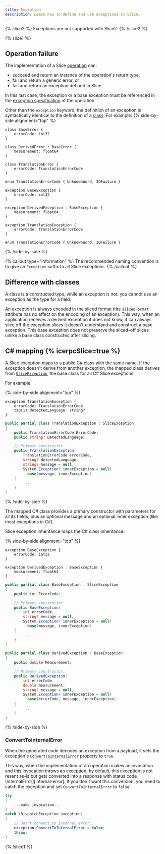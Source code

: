 ```yaml
---
title: Exception
description: Learn how to define and use exceptions in Slice.
---
```


{% slice2 %}
Exceptions are not supported with Slice2.
{% /slice2 %}

{% slice1 %}
## Operation failure

The implementation of a Slice [operation](operation) can:
- succeed and return an instance of the operation's return type,
- fail and return a generic error, or
- fail and return an exception defined in Slice

In this last case, the exception or a base exception must be referenced in the
[exception specification][exception-specification] of the operation.

Other than the `exception` keyword, the definition of an exception is syntactically identical to the definition of
a [class](class-types). For example:
{% side-by-side alignment="top" %}
```slice
class BaseError {
    errorCode: int32
}

class DerivedError : BaseError {
    measurement: float64
}

class TranslationError {
    errorCode: TranslationErrorCode
}

enum TranslationErrorCode { UnknownWord, IOFailure }
```

```slice
exception BaseException {
    errorCode: int32
}

exception DerivedException : BaseException {
    measurement: float64
}

exception TranslationException {
    errorCode: TranslationErrorCode
}

enum TranslationErrorCode { UnknownWord, IOFailure }
```
{% /side-by-side %}

{% callout type="information" %}
The recommended naming convention is to give an `Exception` suffix to all Slice exceptions.
{% /callout %}

## Difference with classes

A class is a constructed type, while an exception is not: you cannot use an exception as the type for a field.

An exception is always encoded in the [sliced format][sliced-format] (the `slicedFormat` attribute has no effect on
the encoding of an exception). This way, when an application receives a derived exception it does not know, it can
always slice off the exception slices it doesn't understand and construct a base exception. This base exception does not
preserve the sliced-off slices unlike a base class constructed after slicing.

## C# mapping {% icerpcSlice=true %}

A Slice exception maps to a public C# class with the same name. If the exception doesn't derive from another exception,
the mapped class derives from [`SliceException`][slice-exception], the base class for all C# Slice exceptions.

For example:

{% side-by-side alignment="top" %}
```slice
exception TranslationException {
    errorCode: TranslationErrorCode
    tag(1) detectedLanguage: string?
}
```

```csharp
public partial class TranslationException : SliceException
{
    public TranslationErrorCode ErrorCode;
    public string? DetectedLanguage;

    // Primary constructor
    public TranslationException(
        TranslationErrorCode errorCode,
        string? detectedLanguage,
        string? message = null,
        System.Exception? innerException = null)
        : base(message, innerException)
    {
        ...
    }
}
```
{% /side-by-side %}

The mapped C# class provides a primary constructor with parameters for all its fields, plus an optional message and an
optional inner exception (like most exceptions in C#).

Slice exception inheritance maps the C# class inheritance:

{% side-by-side alignment="top" %}
```slice
exception BaseException {
    errorCode: int32
}

exception DerivedException : BaseException {
    measurement: float64
}
```

```csharp
public partial class BaseException : SliceException
{
    public int ErrorCode;

    // Primary constructor
    public BaseException(
        int errorCode,
        string? message = null,
        System.Exception? innerException = null)
        : base(message, innerException)
    {
        ...
    }
}

public partial class DerivedException : BaseException
{
    public double Measurement;

    // Primary constructor.
    public DerivedException(
        int errorCode,
        double measurement,
        string? message = null,
        System.Exception? innerException = null)
        : base(errorCode, message, innerException)
    {
        ...
    }
}
```
{% /side-by-side %}

### ConvertToInternalError

When the generated code decodes an exception from a payload, it sets the exception's
[`ConvertToInternalError`][convert-to-internal-error] property to `true`.

This way, when the implementation of an operation makes an invocation and this invocation throws an exception, by
default, this exception is not resent as-is but gets converted into a response with status code
[InternalError][internal-error]. If you don't want this conversion, you need to catch the exception and set
`ConvertToInternalError` to `false`:

```csharp
try
{
    ...make invocation...
}
catch (DispatchException exception)
{
    // Don't convert to internal error.
    exception.ConvertToInternalError = false;
    throw;
}
```

[convert-to-internal-error]: csharp:IceRpc.DispatchException#IceRpc_DispatchException_ConvertToInternalError
[exception-specification]: operation#exception-specification
[slice-exception]: csharp:ZeroC.Slice.SliceException
[sliced-format]: class-types#slicing
[unhandled-exception]: csharp:IceRpc.StatusCodeIceRpc_StatusCode_UnhandledException

{% /slice1 %}
